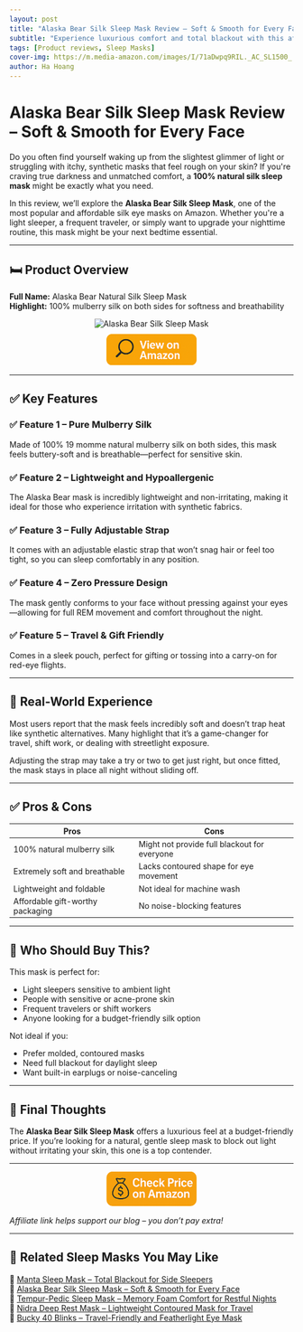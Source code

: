 ```yaml
---
layout: post
title: "Alaska Bear Silk Sleep Mask Review – Soft & Smooth for Every Face"
subtitle: "Experience luxurious comfort and total blackout with this affordable silk sleep mask."
tags: [Product reviews, Sleep Masks]
cover-img: https://m.media-amazon.com/images/I/71aDwpq9RIL._AC_SL1500_.jpg
author: Ha Hoang
---
```


# Alaska Bear Silk Sleep Mask Review – Soft & Smooth for Every Face

Do you often find yourself waking up from the slightest glimmer of light or struggling with itchy, synthetic masks that feel rough on your skin? If you're craving true darkness and unmatched comfort, a **100% natural silk sleep mask** might be exactly what you need.

In this review, we’ll explore the **Alaska Bear Silk Sleep Mask**, one of the most popular and affordable silk eye masks on Amazon. Whether you're a light sleeper, a frequent traveler, or simply want to upgrade your nighttime routine, this mask might be your next bedtime essential.

---

## 🛏️ Product Overview

**Full Name:** Alaska Bear Natural Silk Sleep Mask  
**Highlight:** 100% mulberry silk on both sides for softness and breathability

<div style="text-align:center;">
  <img src="https://m.media-amazon.com/images/I/71aDwpq9RIL._AC_SL1500_.jpg" alt="Alaska Bear Silk Sleep Mask" style="width:400px; height:auto;" />
  <br/>
  <a href="https://amzn.to/3YFx84n?tag=havan07-20" target="_blank" rel="nofollow sponsored noopener">
    <img src="/assets/img/view.png" alt="View on Amazon" style="width:160px; height:auto; margin-top:10px;" />
  </a>
</div>

---

## ✅ Key Features

### ✅ Feature 1 – Pure Mulberry Silk  
Made of 100% 19 momme natural mulberry silk on both sides, this mask feels buttery-soft and is breathable—perfect for sensitive skin.

### ✅ Feature 2 – Lightweight and Hypoallergenic  
The Alaska Bear mask is incredibly lightweight and non-irritating, making it ideal for those who experience irritation with synthetic fabrics.

### ✅ Feature 3 – Fully Adjustable Strap  
It comes with an adjustable elastic strap that won’t snag hair or feel too tight, so you can sleep comfortably in any position.

### ✅ Feature 4 – Zero Pressure Design  
The mask gently conforms to your face without pressing against your eyes—allowing for full REM movement and comfort throughout the night.

### ✅ Feature 5 – Travel & Gift Friendly  
Comes in a sleek pouch, perfect for gifting or tossing into a carry-on for red-eye flights.

---

## 🧪 Real-World Experience

Most users report that the mask feels incredibly soft and doesn’t trap heat like synthetic alternatives. Many highlight that it’s a game-changer for travel, shift work, or dealing with streetlight exposure.

Adjusting the strap may take a try or two to get just right, but once fitted, the mask stays in place all night without sliding off.

---

## ✅ Pros & Cons

| Pros | Cons |
|------|------|
| 100% natural mulberry silk | Might not provide full blackout for everyone |
| Extremely soft and breathable | Lacks contoured shape for eye movement |
| Lightweight and foldable | Not ideal for machine wash |
| Affordable gift-worthy packaging | No noise-blocking features |

---

## 👥 Who Should Buy This?

This mask is perfect for:

- Light sleepers sensitive to ambient light  
- People with sensitive or acne-prone skin  
- Frequent travelers or shift workers  
- Anyone looking for a budget-friendly silk option  

Not ideal if you:

- Prefer molded, contoured masks  
- Need full blackout for daylight sleep  
- Want built-in earplugs or noise-canceling

---

## 🤔 Final Thoughts

The **Alaska Bear Silk Sleep Mask** offers a luxurious feel at a budget-friendly price. If you’re looking for a natural, gentle sleep mask to block out light without irritating your skin, this one is a top contender.

---

<div style="text-align:center;">
  <a href="https://amzn.to/3YFx84n?tag=havan07-20" target="_blank" rel="nofollow sponsored noopener">
    <img src="/assets/img/checkprice.png" alt="Check price on Amazon" style="width:160px; height:auto;" />
  </a>
</div>

*Affiliate link helps support our blog – you don’t pay extra!*

---
## 🧾 Related Sleep Masks You May Like

<ul style="list-style: none; padding-left: 0;">
  <li>🔗 <a href="https://havan.yoga/2025/05/13/manta-sleep-mask-review/">Manta Sleep Mask – Total Blackout for Side Sleepers</a></li>
  <li>🔗 <a href="https://havan.yoga/2025/05/14/alaska-bear-silk-sleep-mask-review/">Alaska Bear Silk Sleep Mask – Soft & Smooth for Every Face</a></li>
  <li>🔗 <a href="https://havan.yoga/2025/05/14/tempur-pedic-sleep-mask-review/">Tempur-Pedic Sleep Mask – Memory Foam Comfort for Restful Nights</a></li>
  <li>🔗 <a href="https://havan.yoga/2025/05/14/nidra-sleep-mask-review/">Nidra Deep Rest Mask – Lightweight Contoured Mask for Travel</a></li>
  <li>🔗 <a href="https://havan.yoga/2025/05/14/bucky-40-blinks-review/">Bucky 40 Blinks – Travel-Friendly and Featherlight Eye Mask</a></li>
</ul>